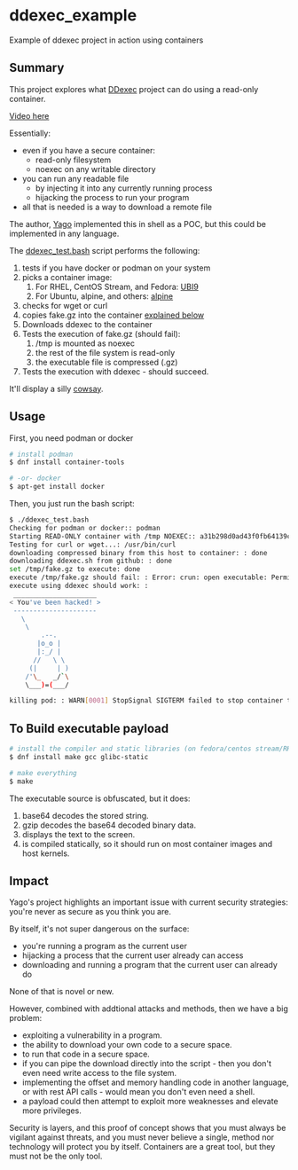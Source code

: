 # ddexec_example
Example of ddexec project in action using containers

## Summary

This project explores what [DDexec][ddexec] project can do using a read-only container.

[Video here][video]

Essentially:

* even if you have a secure container:
    * read-only filesystem
    * noexec on any writable directory
* you can run any readable file
    * by injecting it into any currently running process
    * hijacking the process to run your program
* all that is needed is a way to download a remote file

The author, [Yago][yago] implemented this in shell as a POC, but this could be implemented in any language.

The [ddexec_test.bash](/ddexec_test.bash) script performs the following:

1. tests if you have docker or podman on your system
2. picks a container image:
    1. For RHEL, CentOS Stream, and Fedora: [UBI9][ubi9]
    2. For Ubuntu, alpine, and others: [alpine][alpine]
3. checks for wget or curl
4. copies fake.gz into the container [explained below](#fake_gz)
5. Downloads ddexec to the container
6. Tests the execution of fake.gz (should fail):
    1. /tmp is mounted as noexec
    2. the rest of the file system is read-only
    3. the executable file is compressed (.gz)
7. Tests the execution with ddexec - should succeed.

It'll display a silly [cowsay][cowsay].

[ddexec]: https://github.com/arget13/DDexec
[ubi9]: https://catalog.redhat.com/software/base-images#get-images
[alpine]: https://hub.docker.com/_/alpine
[cowsay]: https://en.wikipedia.org/wiki/Cowsay
[video]: https://youtu.be/7dc29U9DeIE?si=uygWoUGebKTZtZN3
[yago]: https://github.com/arget13

## Usage

First, you need podman or docker

```bash
# install podman
$ dnf install container-tools

# -or- docker
$ apt-get install docker
```

Then, you just run the bash script:

```bash
$ ./ddexec_test.bash
Checking for podman or docker:: podman
Starting READ-ONLY container with /tmp NOEXEC:: a31b298d0ad43f0fb64139cac8a314ac2bd0795e53bc5579a35ae22773f13d04
Testing for curl or wget...: /usr/bin/curl
downloading compressed binary from this host to container: : done
downloading ddexec.sh from github: : done
set /tmp/fake.gz to execute: done
execute /tmp/fake.gz should fail: : Error: crun: open executable: Permission denied: OCI permission denied
execute using ddexec should work: :
 _____________________
< You've been hacked! >
 ---------------------
   \
    \
        .--.
       |o_o |
       |:_/ |
      //   \ \
     (|     | )
    /'\_   _/`\
    \___)=(___/

killing pod: : WARN[0001] StopSignal SIGTERM failed to stop container test in 1 seconds, resorting to SIGKILL
```

## To Build executable payload

```bash
# install the compiler and static libraries (on fedora/centos stream/RHEL)
$ dnf install make gcc glibc-static

# make everything
$ make
```

The executable source is obfuscated, but it does:

1. base64 decodes the stored string.
2. gzip decodes the base64 decoded binary data.
3. displays the text to the screen.
4. is compiled statically, so it should run on most container images and host kernels.

## Impact

Yago's project highlights an important issue with current security strategies: you're never as secure as you think you are.

By itself, it's not super dangerous on the surface:

* you're running a program as the current user
* hijacking a process that the current user already can access
* downloading and running a program that the current user can already do

None of that is novel or new.

However, combined with addtional attacks and methods, then we have a big problem:

* exploiting a vulnerability in a program.
* the ability to download your own code to a secure space.
* to run that code in a secure space.
* if you can pipe the download directly into the script - then you don't even need write access to the file system.
* implementing the offset and memory handling code in another language, or with rest API calls - would mean you don't even need a shell.
* a payload could then attempt to exploit more weaknesses and elevate more privileges.

Security is layers, and this proof of concept shows that you must always be vigilant against threats, and you must never believe a single, method nor technology will protect you by itself. Containers are a great tool, but they must not be the only tool.
